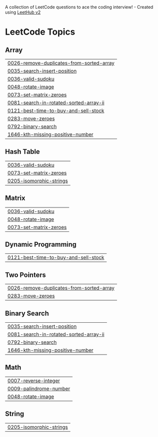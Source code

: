 A collection of LeetCode questions to ace the coding interview! - Created using [LeetHub v2](https://github.com/arunbhardwaj/LeetHub-2.0)
<!---LeetCode Topics Start-->
# LeetCode Topics
## Array
|  |
| ------- |
| [0026-remove-duplicates-from-sorted-array](https://github.com/AnujAga2005/LeetCode_Problems/tree/master/0026-remove-duplicates-from-sorted-array) |
| [0035-search-insert-position](https://github.com/AnujAga2005/LeetCode_Problems/tree/master/0035-search-insert-position) |
| [0036-valid-sudoku](https://github.com/AnujAga2005/LeetCode_Problems/tree/master/0036-valid-sudoku) |
| [0048-rotate-image](https://github.com/AnujAga2005/LeetCode_Problems/tree/master/0048-rotate-image) |
| [0073-set-matrix-zeroes](https://github.com/AnujAga2005/LeetCode_Problems/tree/master/0073-set-matrix-zeroes) |
| [0081-search-in-rotated-sorted-array-ii](https://github.com/AnujAga2005/LeetCode_Problems/tree/master/0081-search-in-rotated-sorted-array-ii) |
| [0121-best-time-to-buy-and-sell-stock](https://github.com/AnujAga2005/LeetCode_Problems/tree/master/0121-best-time-to-buy-and-sell-stock) |
| [0283-move-zeroes](https://github.com/AnujAga2005/LeetCode_Problems/tree/master/0283-move-zeroes) |
| [0792-binary-search](https://github.com/AnujAga2005/LeetCode_Problems/tree/master/0792-binary-search) |
| [1646-kth-missing-positive-number](https://github.com/AnujAga2005/LeetCode_Problems/tree/master/1646-kth-missing-positive-number) |
## Hash Table
|  |
| ------- |
| [0036-valid-sudoku](https://github.com/AnujAga2005/LeetCode_Problems/tree/master/0036-valid-sudoku) |
| [0073-set-matrix-zeroes](https://github.com/AnujAga2005/LeetCode_Problems/tree/master/0073-set-matrix-zeroes) |
| [0205-isomorphic-strings](https://github.com/AnujAga2005/LeetCode_Problems/tree/master/0205-isomorphic-strings) |
## Matrix
|  |
| ------- |
| [0036-valid-sudoku](https://github.com/AnujAga2005/LeetCode_Problems/tree/master/0036-valid-sudoku) |
| [0048-rotate-image](https://github.com/AnujAga2005/LeetCode_Problems/tree/master/0048-rotate-image) |
| [0073-set-matrix-zeroes](https://github.com/AnujAga2005/LeetCode_Problems/tree/master/0073-set-matrix-zeroes) |
## Dynamic Programming
|  |
| ------- |
| [0121-best-time-to-buy-and-sell-stock](https://github.com/AnujAga2005/LeetCode_Problems/tree/master/0121-best-time-to-buy-and-sell-stock) |
## Two Pointers
|  |
| ------- |
| [0026-remove-duplicates-from-sorted-array](https://github.com/AnujAga2005/LeetCode_Problems/tree/master/0026-remove-duplicates-from-sorted-array) |
| [0283-move-zeroes](https://github.com/AnujAga2005/LeetCode_Problems/tree/master/0283-move-zeroes) |
## Binary Search
|  |
| ------- |
| [0035-search-insert-position](https://github.com/AnujAga2005/LeetCode_Problems/tree/master/0035-search-insert-position) |
| [0081-search-in-rotated-sorted-array-ii](https://github.com/AnujAga2005/LeetCode_Problems/tree/master/0081-search-in-rotated-sorted-array-ii) |
| [0792-binary-search](https://github.com/AnujAga2005/LeetCode_Problems/tree/master/0792-binary-search) |
| [1646-kth-missing-positive-number](https://github.com/AnujAga2005/LeetCode_Problems/tree/master/1646-kth-missing-positive-number) |
## Math
|  |
| ------- |
| [0007-reverse-integer](https://github.com/AnujAga2005/LeetCode_Problems/tree/master/0007-reverse-integer) |
| [0009-palindrome-number](https://github.com/AnujAga2005/LeetCode_Problems/tree/master/0009-palindrome-number) |
| [0048-rotate-image](https://github.com/AnujAga2005/LeetCode_Problems/tree/master/0048-rotate-image) |
## String
|  |
| ------- |
| [0205-isomorphic-strings](https://github.com/AnujAga2005/LeetCode_Problems/tree/master/0205-isomorphic-strings) |
<!---LeetCode Topics End-->
